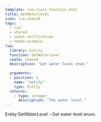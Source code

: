 ```yaml
---
template: lua-class-function.html
title: GetWaterLevel
icon: lua-shared
tags:
  - lua
  - shared
  - needs-verification
  - needs-example
lua:
  library: Entity
  function: GetWaterLevel
  realm: shared
  description: "Get water level enum."
  
  arguments:
  - position: 1
    name: "entity"
    type: Entity
  returns:
    - type: integer
      description: "The water level."
---
```


<div class="lua__search__keywords">
Entity:GetWaterLevel &#x2013; Get water level enum.
</div>

